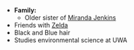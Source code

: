
- **Family:**
	- Older sister of [Miranda Jenkins](Miranda%20Jenkins.md)
- Friends with [Zelda](Zelda%20Appel.md)
- Black and Blue hair
- Studies environmental science at UWA
